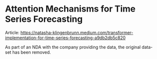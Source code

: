 
# Attention Mechanisms for Time Series Forecasting

Article: https://natasha-klingenbrunn.medium.com/transformer-implementation-for-time-series-forecasting-a9db2db5c820

As part of an NDA with the company providing the data, the original data-set has been removed.
